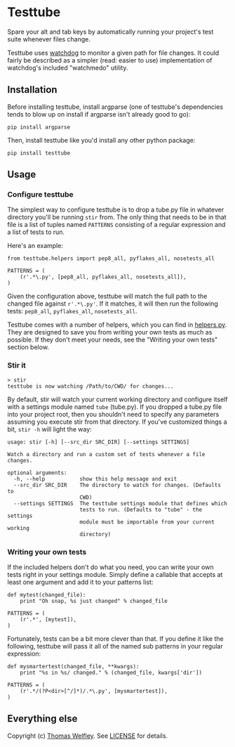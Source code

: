 # Testtube

Spare your alt and tab keys by automatically running your project's test suite
whenever files change.

Testtube uses [watchdog](https://github.com/gorakhargosh/watchdog/) to monitor
a given path for file changes. It could fairly be described as a simpler
(read: easier to use) implementation of watchdog's included "watchmedo"
utility.


## Installation


Before installing testtube, install argparse (one of testtube's dependencies
tends to blow up on install if argparse isn't already good to go):

    pip install argparse

Then, install testtube like you'd install any other python package:

    pip install testtube


## Usage


### Configure testtube

The simplest way to configure testtube is to drop a tube.py file in whatever
directory you'll be running `stir` from. The only thing that needs to be
in that file is a list of tuples named `PATTERNS` consisting of a regular
expression and a list of tests to run.

Here's an example:

    from testtube.helpers import pep8_all, pyflakes_all, nosetests_all

    PATTERNS = (
        (r'.*\.py', [pep8_all, pyflakes_all, nosetests_all]),
    )

Given the configuration above, testtube will match the full path to the
changed file against `r'.*\.py'`. If it matches, it will then run the
following tests: `pep8_all`, `pyflakes_all`, `nosetests_all`.

Testtube comes with a number of helpers, which you can find in
[helpers.py](https://github.com/thomasw/testtube/blob/master/testtube/helpers.py).
They are designed to save you from writing your own tests as much
as possible. If they don't meet your needs, see the "Writing your own tests"
section below.


### Stir it

    > stir
    testtube is now watching /Path/to/CWD/ for changes...

By default, stir will watch your current working directory and configure
itself with a settings module named `tube` (tube.py). If you dropped a tube.py
file into your project root, then you shouldn't need to specify any parameters
assuming you execute stir from that directory. If you've customized things a
bit, `stir -h` will light the way:

    usage: stir [-h] [--src_dir SRC_DIR] [--settings SETTINGS]

    Watch a directory and run a custom set of tests whenever a file changes.

    optional arguments:
      -h, --help           show this help message and exit
      --src_dir SRC_DIR    The directory to watch for changes. (Defaults to
                           CWD)
      --settings SETTINGS  The testtube settings module that defines which 
                           tests to run. (Defaults to "tube" - the settings
                           module must be importable from your current working
                           directory)


### Writing your own tests
If the included helpers don't do what you need, you can write your own tests
right in your settings module. Simply define a callable that accepts at least
one argument and add it to your patterns list:

    def mytest(changed_file):
        print "Oh snap, %s just changed" % changed_file
    
    PATTERNS = (
        (r'.*', [mytest]),
    )

Fortunately, tests can be a bit more clever than that. If you define it like
the following, testtube will pass it all of the named sub patterns in your
regular expression:

    def mysmartertest(changed_file, **kwargs):
        print "%s in %s/ changed." % (changed_file, kwargs['dir'])
    
    PATTERNS = (
        (r'.*/(?P<dir>[^/]*)/.*\.py', [mysmartertest]),
    )
    


## Everything else

Copyright (c) [Thomas Welfley](http://welfley.me). See
[LICENSE](https://github.com/thomasw/testtube/blob/master/LICENSE) for
details.
